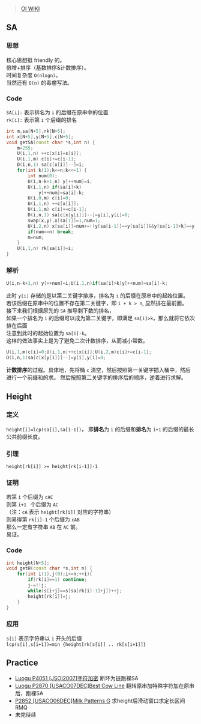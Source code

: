 >[OI WIKI](https://oi-wiki.org/string/sa/)

## SA
### 思想

核心思想挺 friendly 的。\
倍增+排序（基数排序&计数排序）。\
时间复杂度 `O(nlogn)`。\
当然还有 `O(n)` 的毒瘤写法。
### Code
`SA[i]:` 表示排名为 `i` 的后缀在原串中的位置\
`rk[i]:` 表示第 `i` 个后缀的排名
```cpp
int m,sa[N+5],rk[N+5];
int x[N+5],y[N+5],c[N+5];
void getSA(const char *s,int n) {
	m=255;
	U(i,1,n) ++c[x[i]=s[i]];
	U(i,1,m) c[i]+=c[i-1];
	D(i,n,1) sa[c[x[i]]--]=i;
	for(int k(1);k<=n;k<<=1) {
		int num(0);
		U(i,n-k+1,n) y[++num]=i;
		U(i,1,n) if(sa[i]>k)
			y[++num]=sa[i]-k;
		U(i,0,m) c[i]=0;
		U(i,1,n) ++c[x[i]];
		U(i,1,m) c[i]+=c[i-1];
		D(i,n,1) sa[c[x[y[i]]]--]=y[i],y[i]=0;
		swap(x,y),x[sa[1]]=1,num=1;
		U(i,2,n) x[sa[i]]=num+=!(y[sa[i-1]]==y[sa[i]]&&y[sa[i-1]+k]==y[sa[i]+k]);
		if(num==n) break;
		m=num;
	}
	U(i,1,n) rk[sa[i]]=i;
}
```
### 解析
```cpp
U(i,n-k+1,n) y[++num]=i;U(i,1,n)if(sa[i]>k)y[++num]=sa[i]-k;
```
此时 `y[i]` 存储的是以第二关键字排序，排名为 `i` 的后缀在原串中的起始位置。\
若该后缀在原串中的位置不存在第二关键字，即 `i + k > n`, 显然排在最前面。\
接下来我们根据原先的 `SA` 推导剩下数的排名，\
如果一个排名为 `i` 的后缀可以成为第二关键字，即满足 `sa[i]>k`，那么就将它依次排在后面\
注意到此时的起始位置为 `sa[i]-k`。\
这样的做法事实上是为了避免二次计数排序，从而减小常数。

```cpp
U(i,1,m)c[i]=0;U(i,1,n)++c[x[i]];U(i,2,m)c[i]+=c[i-1];
D(i,n,1)sa[c[x[y[i]]]--]=y[i],y[i]=0;
```
**计数排序**的过程。具体地，先将桶 `c` 清空，然后按照第一关键字插入桶中，然后进行一个前缀和的求。
然后按照第二关键字的排序后的顺序，逆着进行求解。

## Height

### 定义
`height[i]=lcp(sa[i],sa[i-1])`，
即**排名**为 `i` 的后缀和**排名**为 `i+1` 的后缀的最长公共前缀长度。
### 引理
`height[rk[i]] >= height[rk[i-1]]-1`
### 证明
若第 `i` 个后缀为 `cAC`\
则第 `i+1 ` 个后缀为 `AC`\
（注：`cA` 表示 `height[rk[i]]` 对应的字符串）\
则易得第 `rk[i]-1` 个后缀为 `cAB`\
那么一定有字符串 `AB` 在 `AC` 前。\
易证。

### Code
```cpp
int height[N+5];
void getH(const char *s,int n) {
	for(int i(1),j(0);i<=n;++i){
		if(rk[i]==1) continue;
		j-=!!j;
		while(s[i+j]==s[sa[rk[i]-1]+j])++j;
		height[rk[i]]=j;
	}
}
```

### 应用
`s[i]` 表示字符串以 `i` 开头的后缀\
`lcp(s[i],s[i+1])=min {height[rk[s[i]] .. rk[s[i+1]]}`

## Practice
+ [Luogu P4051 [JSOI2007]字符加密](https://www.luogu.com.cn/problem/P4051) 断环为链跑裸SA
+ [Luogu P2870 [USACO07DEC]Best Cow Line](https://www.luogu.com.cn/problem/P2870) 翻转原串加特殊字符加在原串后，跑裸SA
+ [P2852 [USACO06DEC]Milk Patterns G](https://www.luogu.com.cn/problem/P2852) 求height后滑动窗口求定长区间RMQ
+ 未完待续
